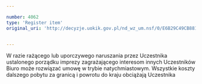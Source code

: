 ```yaml
---

number: 4062
type: 'Register item'
original_uri: 'http://decyzje.uokik.gov.pl/nd_wz_um.nsf/0/E6B29C49CB881566C1257AC9002FBA05?OpenDocument'


---
```


W razie rażącego lub uporczywego naruszania przez Uczestnika ustalonego porządku imprezy zagrażającego interesom innych Uczestników Biuro może rozwiązać umowę w trybie natychmiastowym. Wszystkie koszty dalszego pobytu za granicą i powrotu do kraju obciążają Uczestnika
